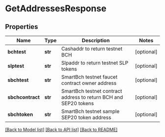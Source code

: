# GetAddressesResponse

## Properties
Name | Type | Description | Notes
------------ | ------------- | ------------- | -------------
**bchtest** | **str** | Cashaddr to return testnet BCH | [optional] 
**slptest** | **str** | Slpaddr to return testnet SLP tokens | [optional] 
**sbchtest** | **str** | SmartBch testnet faucet contract owner address | [optional] 
**sbchcontract** | **str** | SmartBch testnet contract address to return BCH and SEP20 tokens | [optional] 
**sbchtoken** | **str** | SmartBch testnet sample SEP20 token address | [optional] 

[[Back to Model list]](../README.md#documentation-for-models) [[Back to API list]](../README.md#documentation-for-api-endpoints) [[Back to README]](../README.md)


